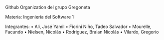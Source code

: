 Github Organization del grupo Gregoneta

Materia: Ingeniería del Software 1

Integrantes:
• Ali, José Yamil
• Fiorini Niño, Tadeo Salvador
• Mourelle, Facundo
• Nielsen, Nicolás
• Rodriguez, Braian Nicolás
• Vilardo, Gregorio
